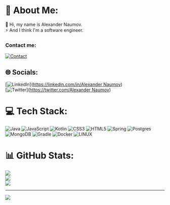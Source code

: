 
# 💫 About Me:
👋 Hi, my name is Alexander Naumov.  
⚡ And I think I'm a software engineer.

### Contact me:
[![Contact](https://img.shields.io/badge/Email-naumov.btm@gmail.com-orange?labelColor=yellow)](mailto:naumov.btm@gmail.com)

## 🌐 Socials:
[![LinkedIn](https://img.shields.io/badge/LinkedIn-%230077B5.svg?logo=linkedin&logoColor=white)]([https://linkedin.com/in/Alexander Naumov](https://www.linkedin.com/in/alexander-naumov-913991134/))   
[![Twitter](https://img.shields.io/badge/Twitter-%231DA1F2.svg?logo=Twitter&logoColor=white)]([https://twitter.com/Alexander Naumov](https://twitter.com/FunnyBtm)) 

# 💻 Tech Stack:
![Java](https://img.shields.io/badge/java-%23ED8B00.svg?style=for-the-badge&logo=java&logoColor=white) ![JavaScript](https://img.shields.io/badge/javascript-%23323330.svg?style=for-the-badge&logo=javascript&logoColor=%23F7DF1E) ![Kotlin](https://img.shields.io/badge/kotlin-%230095D5.svg?style=for-the-badge&logo=kotlin&logoColor=white) ![CSS3](https://img.shields.io/badge/css3-%231572B6.svg?style=for-the-badge&logo=css3&logoColor=white) ![HTML5](https://img.shields.io/badge/html5-%23E34F26.svg?style=for-the-badge&logo=html5&logoColor=white) ![Spring](https://img.shields.io/badge/spring-%236DB33F.svg?style=for-the-badge&logo=spring&logoColor=white) ![Postgres](https://img.shields.io/badge/postgres-%23316192.svg?style=for-the-badge&logo=postgresql&logoColor=white) ![MongoDB](https://img.shields.io/badge/MongoDB-%234ea94b.svg?style=for-the-badge&logo=mongodb&logoColor=white) ![Gradle](https://img.shields.io/badge/Gradle-02303A.svg?style=for-the-badge&logo=Gradle&logoColor=white) ![Docker](https://img.shields.io/badge/docker-%230db7ed.svg?style=for-the-badge&logo=docker&logoColor=white) ![LINUX](https://img.shields.io/badge/Linux-FCC624?style=for-the-badge&logo=linux&logoColor=black)
# 📊 GitHub Stats:
![](https://github-readme-stats.vercel.app/api?username=alexn256&theme=dark&hide_border=false&include_all_commits=false&count_private=false)<br/>
![](https://github-readme-streak-stats.herokuapp.com/?user=alexn256&theme=dark&hide_border=false)<br/>
![](https://github-readme-stats.vercel.app/api/top-langs/?username=alexn256&theme=dark&hide_border=false&include_all_commits=false&count_private=false&layout=compact)

---
[![](https://visitcount.itsvg.in/api?id=alexn256&icon=0&color=0)](https://visitcount.itsvg.in)

<!-- Proudly created with GPRM ( https://gprm.itsvg.in ) -->
